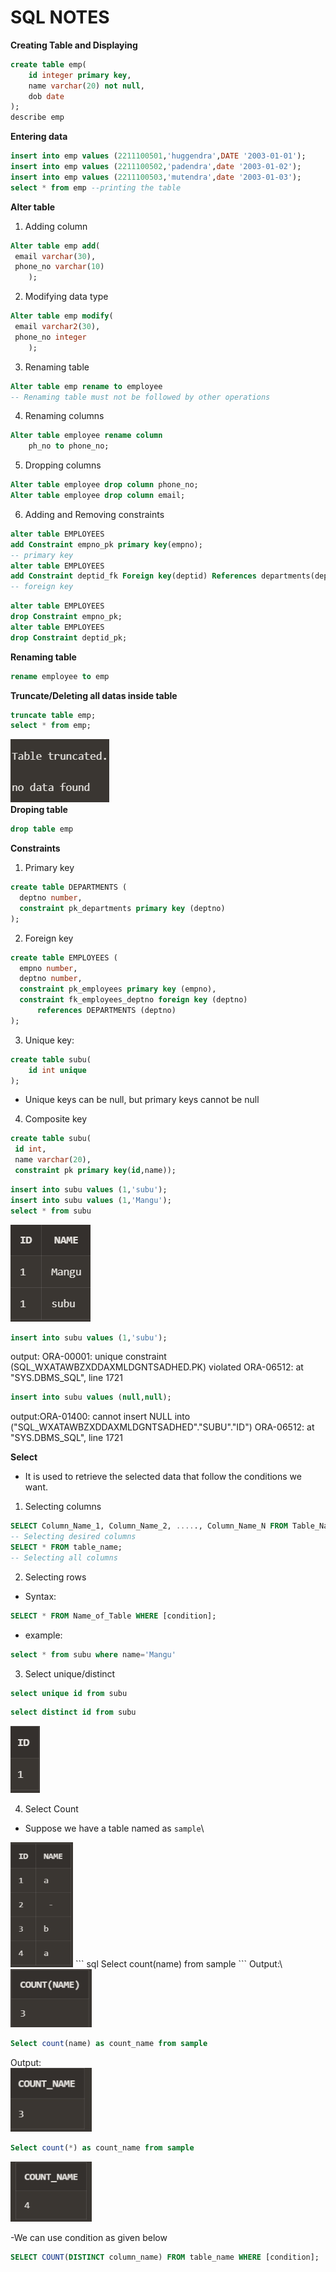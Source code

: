 # SQL NOTES
**Creating Table and Displaying**
``` sql
create table emp(
    id integer primary key,
    name varchar(20) not null,
    dob date
);
describe emp
```
**Entering data**
``` sql
insert into emp values (2211100501,'huggendra',DATE '2003-01-01');
insert into emp values (2211100502,'padendra',date '2003-01-02');
insert into emp values (2211100503,'mutendra',date '2003-01-03');
select * from emp --printing the table 
```
**Alter table**
1. Adding column
``` sql
Alter table emp add(
 email varchar(30),
 phone_no varchar(10)
    );
```
2. Modifying data type
``` sql
Alter table emp modify(
 email varchar2(30),
 phone_no integer
    );
```
3. Renaming table
``` sql
Alter table emp rename to employee
-- Renaming table must not be followed by other operations
```
4. Renaming columns
``` sql
Alter table employee rename column
    ph_no to phone_no; 
```
5. Dropping columns
``` sql
Alter table employee drop column phone_no;
Alter table employee drop column email;
```
6. Adding and Removing constraints
``` sql
alter table EMPLOYEES
add Constraint empno_pk primary key(empno);
-- primary key
alter table EMPLOYEES
add Constraint deptid_fk Foreign key(deptid) References departments(deptno);
-- foreign key
```
``` sql
alter table EMPLOYEES
drop Constraint empno_pk;
alter table EMPLOYEES
drop Constraint deptid_pk;
```
**Renaming table**
``` sql
rename employee to emp
```
**Truncate/Deleting all datas inside table**
``` sql
truncate table emp;
select * from emp;
```
<img src="Images/Screenshot 2024-06-27 131113.png" width="" height="">\
**Droping table**
``` sql
drop table emp
```
**Constraints**
1. Primary key
``` sql
create table DEPARTMENTS (  
  deptno number,  
  constraint pk_departments primary key (deptno)  
);
``` 
2. Foreign key
``` sql
create table EMPLOYEES (  
  empno number,    
  deptno number,
  constraint pk_employees primary key (empno),  
  constraint fk_employees_deptno foreign key (deptno) 
      references DEPARTMENTS (deptno)  
); 
```
3. Unique key:
``` sql
create table subu(
    id int unique
);
```
- Unique keys can be null, but primary keys cannot be null
4. Composite key
``` sql
create table subu(
 id int,
 name varchar(20),
 constraint pk primary key(id,name));
```
``` sql
insert into subu values (1,'subu');
insert into subu values (1,'Mangu');
select * from subu
```
<img src="Images/Screenshot 2024-06-27 163933.png" width="" height="">

``` sql
insert into subu values (1,'subu');
```
output:
ORA-00001: unique constraint (SQL_WXATAWBZXDDAXMLDGNTSADHED.PK) violated ORA-06512: at "SYS.DBMS_SQL", line 1721
``` sql
insert into subu values (null,null);
```
output:ORA-01400: cannot insert NULL into ("SQL_WXATAWBZXDDAXMLDGNTSADHED"."SUBU"."ID") ORA-06512: at "SYS.DBMS_SQL", line 1721

**Select**
- It is used to retrieve the selected data that follow the conditions we want.
1. Selecting columns
``` sql
SELECT Column_Name_1, Column_Name_2, ....., Column_Name_N FROM Table_Name;  
-- Selecting desired columns
SELECT * FROM table_name;  
-- Selecting all columns
```
2. Selecting rows
- Syntax:
``` sql
SELECT * FROM Name_of_Table WHERE [condition];  
```
- example:
``` sql
select * from subu where name='Mangu'  
```
3. Select unique/distinct
``` sql
select unique id from subu
```
``` sql
select distinct id from subu
```
<img src="Images/Screenshot 2024-06-27 213055.png" width="" height="">


4. Select Count
- Suppose we have a table named as `sample`\
<img src="Images/Screenshot 2024-06-27 214450.png" width="100" height="200">
``` sql
Select count(name) from sample
```
Output:\
<img src="Images/Screenshot 2024-06-27 221742.png" width="130" height="">

``` sql
Select count(name) as count_name from sample
```
Output:\
<img src="Images/Screenshot 2024-06-27 222015.png" width="130" height="">
``` sql
Select count(*) as count_name from sample
```
<img src="Images/Screenshot 2024-06-27 222256.png" width="130" height="">

-We can use condition as given below
``` sql
SELECT COUNT(DISTINCT column_name) FROM table_name WHERE [condition];  
```













